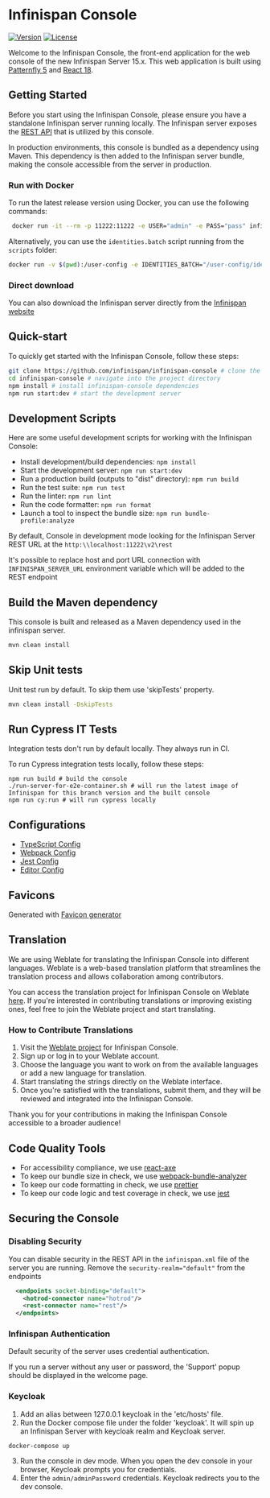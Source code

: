 # Infinispan Console

[![Version](https://img.shields.io/maven-central/v/org.infinispan/infinispan-console?logo=apache-maven&style=for-the-badge)](https://search.maven.org/artifact/org.infinispan/infinispan-console)
[![License](https://img.shields.io/github/license/infinispan/infinispan-console?style=for-the-badge&logo=apache)](https://www.apache.org/licenses/LICENSE-2.0)


Welcome to the Infinispan Console, the front-end application for the web console of the new Infinispan Server 15.x. This web application is built using [Patternfly 5](https://www.patternfly.org/get-started/develop) and [React 18](https://react.dev/learn).

## Getting Started
Before you start using the Infinispan Console, please ensure you have a standalone Infinispan server running locally. The Infinispan server exposes the [REST API](https://infinispan.org/docs/dev/titles/rest/rest.html) that is utilized by this console.

In production environments, this console is bundled as a dependency using Maven. This dependency is then added to the Infinispan server bundle, making the console accessible from the server in production.

### Run with Docker

To run the latest release version using Docker, you can use the following commands:

```bash
 docker run -it --rm -p 11222:11222 -e USER="admin" -e PASS="pass" infinispan/server
```
Alternatively, you can use the ```identities.batch``` script running from the ```scripts``` folder:

```bash
docker run -v $(pwd):/user-config -e IDENTITIES_BATCH="/user-config/identities.batch" -p 11222:11222 infinispan/server
```

### Direct download
You can also download the Infinispan server directly from the [Infinispan website](https://infinispan.org/download/)

## Quick-start
To quickly get started with the Infinispan Console, follow these steps:
```bash
git clone https://github.com/infinispan/infinispan-console # clone the project
cd infinispan-console # navigate into the project directory
npm install # install infinispan-console dependencies
npm run start:dev # start the development server
```

## Development Scripts

Here are some useful development scripts for working with the Infinispan Console:

- Install development/build dependencies: `npm install`
- Start the development server: `npm run start:dev`
- Run a production build (outputs to "dist" directory): `npm run build`
- Run the test suite: `npm run test`
- Run the linter: `npm run lint`
- Run the code formatter: `npm run format`
- Launch a tool to inspect the bundle size: `npm run bundle-profile:analyze`

By default, Console in development mode looking for the Infinispan Server REST URL at the `http:\\localhost:11222\v2\rest`

It's possible to replace host and port URL connection with `INFINISPAN_SERVER_URL` environment variable which will be added to the REST endpoint

## Build the Maven dependency

This console is built and released as a Maven dependency used in the infinispan server.
```bash
mvn clean install
```

## Skip Unit tests
Unit test run by default. To skip them use 'skipTests' property.
```bash
mvn clean install -DskipTests
```

## Run Cypress IT Tests
Integration tests don't run by default locally. They always run in CI.

To run Cypress integration tests locally, follow these steps:

```shell
npm run build # build the console
./run-server-for-e2e-container.sh # will run the latest image of Infinispan for this branch version and the built console
npm run cy:run # will run cypress locally
```

## Configurations
* [TypeScript Config](./tsconfig.json)
* [Webpack Config](./webpack.common.js)
* [Jest Config](./jest.config.js)
* [Editor Config](./.editorconfig)

## Favicons

Generated with [Favicon generator](https://www.favicon-generator.org/)

## Translation

We are using Weblate for translating the Infinispan Console into different languages. Weblate is a web-based translation platform that streamlines the translation process and allows collaboration among contributors.

You can access the translation project for Infinispan Console on Weblate [here](https://hosted.weblate.org/projects/infinispan/infinispan-console/). If you're interested in contributing translations or improving existing ones, feel free to join the Weblate project and start translating.

### How to Contribute Translations

1. Visit the [Weblate project](https://hosted.weblate.org/projects/infinispan/infinispan-console/) for Infinispan Console.
2. Sign up or log in to your Weblate account.
3. Choose the language you want to work on from the available languages or add a new language for translation.
4. Start translating the strings directly on the Weblate interface.
5. Once you're satisfied with the translations, submit them, and they will be reviewed and integrated into the Infinispan Console.

Thank you for your contributions in making the Infinispan Console accessible to a broader audience!

## Code Quality Tools
* For accessibility compliance, we use [react-axe](https://github.com/dequelabs/react-axe)
* To keep our bundle size in check, we use [webpack-bundle-analyzer](https://github.com/webpack-contrib/webpack-bundle-analyzer)
* To keep our code formatting in check, we use [prettier](https://github.com/prettier/prettier)
* To keep our code logic and test coverage in check, we use [jest](https://github.com/facebook/jest)

## Securing the Console

### Disabling Security

You can disable security in the REST API in the `infinispan.xml` file of the server you are running.
Remove the `security-realm="default"` from the endpoints

```xml
  <endpoints socket-binding="default">
    <hotrod-connector name="hotrod"/>
    <rest-connector name="rest"/>
  </endpoints>
```

### Infinispan Authentication
Default security of the server uses credential authentication.

If you run a server without any user or password, the 'Support' popup should be displayed in the welcome page.

### Keycloak

1. Add an alias between 127.0.0.1  keycloak in the 'etc/hosts' file.
2. Run the Docker compose file under the folder 'keycloak'. It will spin up an Infinispan Server with keycloak realm and Keycloak server.

```shell
docker-compose up 
```

3. Run the console in dev mode. When you open the dev console in your browser, Keycloak prompts you for credentials.
4. Enter the `admin/adminPassword` credentials. Keycloak redirects you to the dev console.

